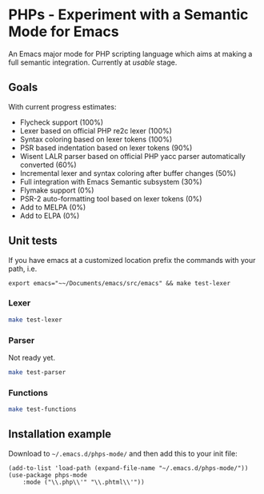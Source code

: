 # PHPs - Experiment with a Semantic Mode for Emacs

An Emacs major mode for PHP scripting language which aims at making a full semantic integration. Currently at *usable* stage.

## Goals

With current progress estimates:

* Flycheck support (100%)
* Lexer based on official PHP re2c lexer (100%)
* Syntax coloring based on lexer tokens (100%)
* PSR based indentation based on lexer tokens (90%)
* Wisent LALR parser based on official PHP yacc parser automatically converted (60%)
* Incremental lexer and syntax coloring after buffer changes (50%)
* Full integration with Emacs Semantic subsystem (30%)
* Flymake support (0%)
* PSR-2 auto-formatting tool based on lexer tokens (0%)
* Add to MELPA (0%)
* Add to ELPA (0%)

## Unit tests

If you have emacs at a customized location prefix the commands with your path, i.e.

`export emacs="~~/Documents/emacs/src/emacs" && make test-lexer`

### Lexer

``` bash
make test-lexer
```

### Parser

Not ready yet.

``` bash
make test-parser
```

### Functions

``` bash
make test-functions
```

## Installation example

Download to `~/.emacs.d/phps-mode/` and then add this to your init file:

``` emacs-lisp
(add-to-list 'load-path (expand-file-name "~/.emacs.d/phps-mode/"))
(use-package phps-mode
    :mode ("\\.php\\'" "\\.phtml\\'"))
```


